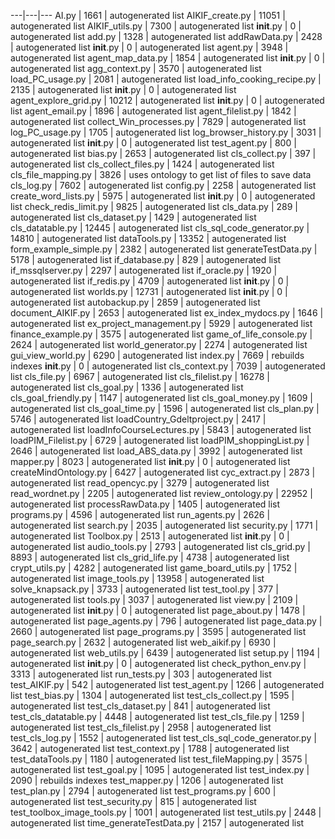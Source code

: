 ---|---|---
AI.py | 1661 | autogenerated list
AIKIF_create.py | 11051 | autogenerated list
AIKIF_utils.py | 7300 | autogenerated list
__init__.py | 0 | autogenerated list
add.py | 1328 | autogenerated list
addRawData.py | 2428 | autogenerated list
__init__.py | 0 | autogenerated list
agent.py | 3948 | autogenerated list
agent_map_data.py | 1854 | autogenerated list
__init__.py | 0 | autogenerated list
agg_context.py | 3570 | autogenerated list
load_PC_usage.py | 2081 | autogenerated list
load_info_cooking_recipe.py | 2135 | autogenerated list
__init__.py | 0 | autogenerated list
agent_explore_grid.py | 10212 | autogenerated list
__init__.py | 0 | autogenerated list
agent_email.py | 1896 | autogenerated list
agent_filelist.py | 1842 | autogenerated list
collect_Win_processes.py | 7829 | autogenerated list
log_PC_usage.py | 1705 | autogenerated list
log_browser_history.py | 3031 | autogenerated list
__init__.py | 0 | autogenerated list
test_agent.py | 800 | autogenerated list
bias.py | 2653 | autogenerated list
cls_collect.py | 397 | autogenerated list
cls_collect_files.py | 1424 | autogenerated list
cls_file_mapping.py | 3826 | uses ontology to get list of files to save data
cls_log.py | 7602 | autogenerated list
config.py | 2258 | autogenerated list
create_word_lists.py | 5975 | autogenerated list
__init__.py | 0 | autogenerated list
check_redis_limit.py | 9825 | autogenerated list
cls_data.py | 289 | autogenerated list
cls_dataset.py | 1429 | autogenerated list
cls_datatable.py | 12445 | autogenerated list
cls_sql_code_generator.py | 14810 | autogenerated list
dataTools.py | 13352 | autogenerated list
form_example_simple.py | 2382 | autogenerated list
generateTestData.py | 5178 | autogenerated list
if_database.py | 829 | autogenerated list
if_mssqlserver.py | 2297 | autogenerated list
if_oracle.py | 1920 | autogenerated list
if_redis.py | 4709 | autogenerated list
__init__.py | 0 | autogenerated list
worlds.py | 12731 | autogenerated list
__init__.py | 0 | autogenerated list
autobackup.py | 2859 | autogenerated list
document_AIKIF.py | 2653 | autogenerated list
ex_index_mydocs.py | 1646 | autogenerated list
ex_project_management.py | 5929 | autogenerated list
finance_example.py | 3575 | autogenerated list
game_of_life_console.py | 2624 | autogenerated list
world_generator.py | 2274 | autogenerated list
gui_view_world.py | 6290 | autogenerated list
index.py | 7669 | rebuilds indexes
__init__.py | 0 | autogenerated list
cls_context.py | 7039 | autogenerated list
cls_file.py | 6967 | autogenerated list
cls_filelist.py | 16278 | autogenerated list
cls_goal.py | 1336 | autogenerated list
cls_goal_friendly.py | 1147 | autogenerated list
cls_goal_money.py | 1609 | autogenerated list
cls_goal_time.py | 1596 | autogenerated list
cls_plan.py | 5746 | autogenerated list
loadCountry_Gdeltproject.py | 2417 | autogenerated list
loadInfoCourseLectures.py | 5843 | autogenerated list
loadPIM_Filelist.py | 6729 | autogenerated list
loadPIM_shoppingList.py | 2646 | autogenerated list
load_ABS_data.py | 3992 | autogenerated list
mapper.py | 8023 | autogenerated list
__init__.py | 0 | autogenerated list
createMindOntology.py | 6427 | autogenerated list
cyc_extract.py | 2873 | autogenerated list
read_opencyc.py | 3279 | autogenerated list
read_wordnet.py | 2205 | autogenerated list
review_ontology.py | 22952 | autogenerated list
processRawData.py | 1405 | autogenerated list
programs.py | 4596 | autogenerated list
run_agents.py | 2626 | autogenerated list
search.py | 2035 | autogenerated list
security.py | 1771 | autogenerated list
Toolbox.py | 2513 | autogenerated list
__init__.py | 0 | autogenerated list
audio_tools.py | 2793 | autogenerated list
cls_grid.py | 8893 | autogenerated list
cls_grid_life.py | 4738 | autogenerated list
crypt_utils.py | 4282 | autogenerated list
game_board_utils.py | 1752 | autogenerated list
image_tools.py | 13958 | autogenerated list
solve_knapsack.py | 3733 | autogenerated list
test_tool.py | 377 | autogenerated list
tools.py | 3037 | autogenerated list
view.py | 2109 | autogenerated list
__init__.py | 0 | autogenerated list
page_about.py | 1478 | autogenerated list
page_agents.py | 796 | autogenerated list
page_data.py | 2660 | autogenerated list
page_programs.py | 3595 | autogenerated list
page_search.py | 2632 | autogenerated list
web_aikif.py | 6930 | autogenerated list
web_utils.py | 6439 | autogenerated list
setup.py | 1194 | autogenerated list
__init__.py | 0 | autogenerated list
check_python_env.py | 3313 | autogenerated list
run_tests.py | 303 | autogenerated list
test_AIKIF.py | 542 | autogenerated list
test_agent.py | 1266 | autogenerated list
test_bias.py | 1304 | autogenerated list
test_cls_collect.py | 1595 | autogenerated list
test_cls_dataset.py | 841 | autogenerated list
test_cls_datatable.py | 4448 | autogenerated list
test_cls_file.py | 1259 | autogenerated list
test_cls_filelist.py | 2958 | autogenerated list
test_cls_log.py | 1552 | autogenerated list
test_cls_sql_code_generator.py | 3642 | autogenerated list
test_context.py | 1788 | autogenerated list
test_dataTools.py | 1180 | autogenerated list
test_fileMapping.py | 3575 | autogenerated list
test_goal.py | 1095 | autogenerated list
test_index.py | 2090 | rebuilds indexes
test_mapper.py | 1206 | autogenerated list
test_plan.py | 2794 | autogenerated list
test_programs.py | 600 | autogenerated list
test_security.py | 815 | autogenerated list
test_toolbox_image_tools.py | 1001 | autogenerated list
test_utils.py | 2448 | autogenerated list
time_generateTestData.py | 2157 | autogenerated list
